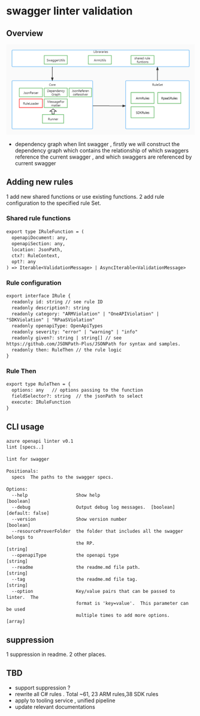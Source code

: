 # swagger linter validation

## Overview
![image](./overview.jpg)

- dependency graph
when lint swagger , firstly we will construct the dependency graph which contains the relationship of which swaggers reference the current swagger , and which swaggers are referenced by current swagger  

## Adding new rules
1 add new shared functions or use existing functions.
2 add rule configuration to the specified rule Set.

### Shared rule functions
```
export type IRuleFunction = (
  openapiDocument: any,
  openapiSection: any,
  location: JsonPath,
  ctx?: RuleContext,
  opt?: any
) => Iterable<ValidationMessage> | AsyncIterable<ValidationMessage>
```
### Rule configuration
```
export interface IRule {
  readonly id: string // see rule ID
  readonly description?: string
  readonly category: "ARMViolation" | "OneAPIViolation" | "SDKViolation" | "RPaaSViolation"
  readonly openapiType: OpenApiTypes
  readonly severity: "error" | "warning" | "info"
  readonly given?: string | string[] // see https://github.com/JSONPath-Plus/JSONPath for syntax and samples.
  readonly then: RuleThen // the rule logic
}
```

### Rule Then
```
export type RuleThen = {
  options: any   // options passing to the function
  fieldSelector?: string  // the jsonPath to select 
  execute: IRuleFunction
}
```


## CLI usage
```
azure openapi linter v0.1            
lint [specs..]

lint for swagger

Positionals:
  specs  The paths to the swagger specs.

Options:
  --help                  Show help                                    [boolean]
  --debug                 Output debug log messages.  [boolean] [default: false]
  --version               Show version number                          [boolean]
  --resourceProverFolder  the folder that includes all the swagger belongs to
                          the RP.                                       [string]
  --openapiType           the openapi type                              [string]
  --readme                the readme.md file path.                      [string]
  --tag                   the readme.md file tag.                       [string]
  --option                Key/value pairs that can be passed to linter.  The
                          format is 'key=value'.  This parameter can be used
                          multiple times to add more options.            [array]
```

## suppression

1  suppression in readme.
2  other places.

## TBD
- support suppression ?
- rewrite all C# rules . Total ~61, 23 ARM rules,38 SDK rules
- apply to tooling service , unified pipeline 
- update relevant documentations